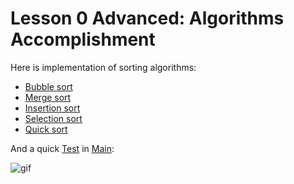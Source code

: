 # Lesson 0 Advanced: Algorithms Accomplishment

Here is implementation of sorting algorithms:

- [Bubble sort](src/algorithms/BubbleSort.java)
- [Merge sort](src/algorithms/MergeSort.java)
- [Insertion sort](src/algorithms/InsertionSort.java)
- [Selection sort](src/algorithms/SelectionSort.java)
- [Quick sort](src/algorithms/QuickSort.java)

And a quick [Test](src/Test.java) in [Main](src/Main.java):

![gif](https://s5.gifyu.com/images/ezgif.com-video-to-gif-157b7e225ed5f005c.gif)
